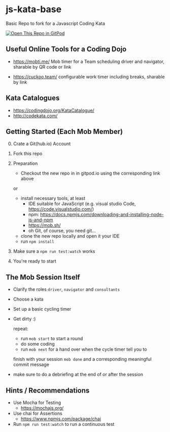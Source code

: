 # js-kata-base
Basic Repo to fork for a Javascript Coding Kata

[![Open This Repo in GitPod](https://gitpod.io/button/open-in-gitpod.svg)](https://gitpod.io/from-referrer)

## Useful Online Tools for a Coding Dojo
* https://mobti.me/
    Mob timer for a Team scheduling driver and navigator, sharable by QR code or link

* https://cuckoo.team/
    configurable work timer including breaks, sharable by link 

## Kata Catalogues

* https://codingdojo.org/KataCatalogue/
* http://codekata.com/

## Getting Started (Each Mob Member)
0. Crate a Git(hub.io) Account
1. Fork this repo
2. Preparation
    *  Checkout the new repo in in gitpod.io using the corresponding link above

    or

    * install necessary tools, at least
        * IDE suitable for JavaScript (e.g. visual studio Code, https://code.visualstudio.com/) 
        * npm: https://docs.npmjs.com/downloading-and-installing-node-js-and-npm
        * https://mob.sh/ 
        * oh Git, of course, you need git...
    * clone the new repo locally and open it your IDE
    * run ```npm install```
3. Make sure a ``npm run test:watch`` works
4. You're ready to start

## The Mob Session Itself

* Clarify the roles ``driver``, ``navigator`` and ``consultants``
* Choose a kata
* Set up a basic cycling timer
* Get dirty :)

    repeat:
    * run ``mob start`` to start a round
    * do some coding
    * run ``mob next`` for a hand over when the cycle timer tell you to

    finish with your session ``mob done`` and a corresponding meaningful commit message

* make sure to do a debriefing at the end of or after the session

## Hints / Recommendations

* Use Mocha for Testing
    * https://mochajs.org/
* Use chai for Assertions
    * https://www.npmjs.com/package/chai
* Run ``npm run test:watch`` to run a continuous test
